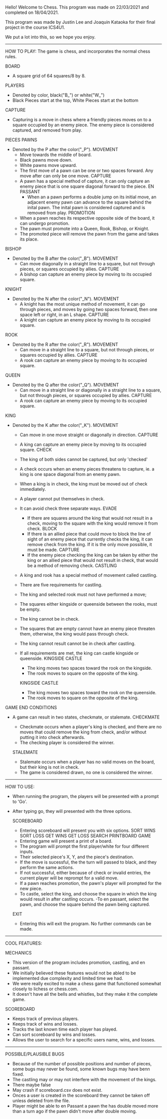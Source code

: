 Hello!
Welcome to Chess.
This program was made on 22/03/2021 and completed on 18/04/2021.

This program was made by Justin Lee and Joaquin Kataoka 
for their final project in the course ICS4U1.

We put a lot into this, so we hope you enjoy.

--------------------------------------------------------------------
HOW TO PLAY:
The game is chess, and incorporates the normal chess rules.

BOARD
- A square grid of 64 squares/8 by 8.

PLAYERS
- Denoted by color, black("B_") or white("W_")
- Black Pieces start at the top, White Pieces start at the bottom

CAPTURE
- Capturing is a move in chess where a friendly pieces moves on to 
  a square occupied by an enemy piece. The enemy piece is considered
  captured, and removed from play.

PIECES
  PAWNS
  - Denoted by the P after the color("_P").
    MOVEMENT
    - Move towards the middle of board.
    - Black pawns move down.
    - White pawns move upward.
    - The first move of a pawn can be one or two spaces forward.
      Any move after can only be one move.
    CAPTURE
    - A pawn has a special method of capture, 
      it can only capture an enemy piece that is one square diagonal forward to the piece.
      EN PASSANT
      - When an a pawn performs a double jump on its initial move, an adjacent enemy pawn
        can advance to the square behind the inital pawn. The inital pawn is considered
        captured and is removed from play.
    PROMOTION
    - When a pawn reaches its respective opposite side of the board, it can undergo promotion.
    - The pawn must promote into a Queen, Rook, Bishop, or Knight.
    - The promoted piece will remove the pawn from the game and takes its place.

  BISHOP
  - Denoted by the B after the color("_B").
    MOVEMENT
    - Can move diagonally in a straight line to a square, 
      but not through pieces, or squares occupied by allies.
    CAPTURE
    - A bishop can capture an enemy piece by moving to its occupied square.
  
  KNIGHT
  - Denoted by the N after the color("_N").
    MOVEMENT
    - A knight has the most unique method of movement, 
      it can go through pieces, and moves by going two spaces forward,
      then one space left or right, in an L shape.
    CAPTURE
    - A knight can capture an enemy piece by moving to its occupied square.

  ROOK
  - Denoted by the R after the color("_R").
    MOVEMENT
    - Can move in a straight line to a square,
      but not through pieces, or squares occupied by allies.
    CAPTURE
    - A rook can capture an enemy piece by moving to its occupied square. 

  QUEEN
  - Denoted by the Q after the color("_Q").
    MOVEMENT
    - Can move in a straight line or diagonally in a straight line to a square,
      but not through pieces, or squares occupied by allies.
    CAPTURE
    - A rook can capture an enemy piece by moving to its occupied square. 

  KING
  - Denoted by the K after the color("_K").
    MOVEMENT
    - Can move in one move straight or diagonally in direction.
    CAPTURE
    - A king can capture an enemy piece by moving to its occupied square.
    CHECK
    - The king of both sides cannot be captured, but only 'checked'
    - A check occurs when an enemy pieces threatens to capture, 
      ie. a king is one space diagonal from an enemy pawn.
    - When a king is in check, the king must be moved out of check immediately. 
    - A player cannot put themselves in check.
    - It can avoid check three separate ways.
        EVADE
        - If there are squares around the king that would not result in a check, 
          moving to the square with the king would remove it from check.
        BLOCK
        - If there is an allied piece that could move to block the line of sight
          of an enemy piece that currently checks the king, it can remove check
          from the king. If it is the only move possible, it must be made.
        CAPTURE
        - If the enemy piece checking the king can be taken by either the king or
          an allied piece that would not result in check, that would be a method
          of removing check.
    CASTLING
    - A king and rook has a special method of movement called castling.
    - There are five requirements for castling.
    - The king and selected rook must not have performed a move;
    - The squares either kingside or queenside between the rooks, must be empty.
    - The king cannot be in check. 
    - The squares that are empty cannot have an enemy piece threaten them,
      otherwise, the king would pass through check.
    - The king cannot result cannot be in check after castling.
    - If all requirements are met, the king can castle kingside or queenside.
      KINGSIDE CASTLE
      - The king moves two spaces toward the rook on the kingside.
      - The rook moves to square on the opposite of the king.

      KINGSIDE CASTLE
      - The king moves two spaces toward the rook on the queenside.
      - The rook moves to square on the opposite of the king.

GAME END CONDITIONS
- A game can result in two states, checkmate, or stalemate.
  CHECKMATE
  - Checkmate occurs when a player's king is checked, 
    and there are no moves that could remove the king from check, and/or
    without putting it into check afterwards.
  - The checking player is considered the winner.

  STALEMATE
  - Stalemate occurs when a player has no valid moves on the board,
    but their king is not in check.
  - The game is considered drawn, no one is considered the winner.
--------------------------------------------------------------------
HOW TO USE:
- When running the program, the players will be presented with a prompt to 'Go'.
- After typing go, they will presented with the three options.

  SCOREBOARD
  - Entering scoreboard will present you with six options.
    SORT WINS
    SORT LOSS
    GET WINS
    GET LOSS
    SEARCH
    PRINTBOARD
  GAME
  - Entering game will present a print of a board.
  - The program will prompt the first player/white for four different inputs.
  - Their selected piece's X, Y, and the piece's destination.
  - If the move is sucessful, the the turn will passed to black, and they
    perform the same actions.
  - If not successful, either because of check or invalid entries, the current
    player will be reprompt for a valid move.
  - If a pawn reaches promotion, the pawn's player will prompted 
    for the new piece.
  - To castle, select the king, and choose the square in which the king
    would result in after castling occurs.
  -To en passant, select the pawn, and choose the square behind the 
    pawn being captured.

  EXIT
  - Entering this will exit the program. No further commands can be made.
--------------------------------------------------------------------
COOL FEATURES:

MECHANICS
- This version of the program includes promotion, castling, and en passant.
- We initially believed these features would not be abled to be implemented
  due complexity and limited time we had.
- We were really excited to make a chess game that functioned somewhat closely
  to lichess or chess.com.
- It doesn't have all the bells and whistles, but they make it the complete game.

SCOREBOARD
- Keeps track of previous players.
- Keeps track of wins and losses.
- Tracks the last known time each player has played.
- Can sort scoreboard by wins and losses.
- Allows the user to search for a specific users name, wins, and losses.
--------------------------------------------------------------------
POSSIBLE/PLAUSIBLE BUGS
- Because of the number of possible positions and number of pieces,
  some bugs may never be found, some known bugs may have benn fixed.
- The castling may or may not interfere with the movement of the kings.
- There maybe false
- May crash if scoreboard.csv does not exist.
- Onces a user is created in the scoreboard they cannot be taken off unless deleted from the file.
- Player might be able to en Passant a pawn the has double moved more than a turn ago if the 
  pawn didn't move after double moving.
